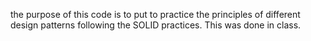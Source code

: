 the purpose of this code is to put to practice the principles of different design patterns following the SOLID practices. This was done in class.
